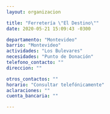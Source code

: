 ```yaml
---
layout: organizacion

title: "Ferretería \"El Destino\""
date: 2020-05-21 15:09:43 -0300

departamento: "Montevideo"
barrio: "Montevideo"
actividades: "Los Bulevares"
necesidades: "Punto de Donación"
telefono_contacto: ""
direccion: ""

otros_contactos: ""
horario: "Consultar telefónicamente"
aclaraciones: ""
cuenta_bancaria: ""

---
```


